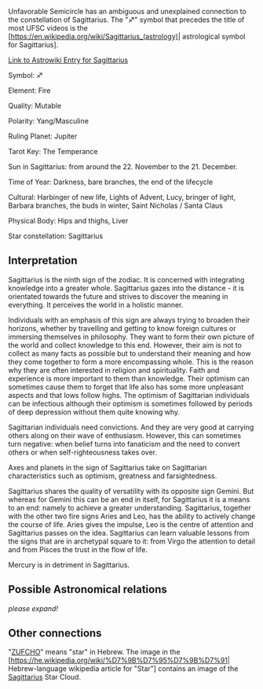 Unfavorable Semicircle has an ambiguous and unexplained connection to
the constellation of Sagittarius. The "♐" symbol that precedes the title
of most UFSC videos is the
\[<https://en.wikipedia.org/wiki/Sagittarius_(astrology)>| astrological
symbol for Sagittarius\].

[Link to Astrowiki Entry for
Sagittarius](http://wiki.astro.com/astrowiki/en/Sagittarius)

Symbol: ♐

Element: Fire

Quality: Mutable

Polarity: Yang/Masculine

Ruling Planet: Jupiter

Tarot Key: The Temperance

Sun in Sagittarius: from around the 22. November to the 21. December.

Time of Year: Darkness, bare branches, the end of the lifecycle

Cultural: Harbinger of new life, Lights of Advent, Lucy, bringer of
light, Barbara branches, the buds in winter, Saint Nicholas / Santa
Claus

Physical Body: Hips and thighs, Liver

Star constellation: Sagittarius

## Interpretation

Sagittarius is the ninth sign of the zodiac. It is concerned with
integrating knowledge into a greater whole. Sagittarius gazes into the
distance - it is orientated towards the future and strives to discover
the meaning in everything. It perceives the world in a holistic manner.

Individuals with an emphasis of this sign are always trying to broaden
their horizons, whether by travelling and getting to know foreign
cultures or immersing themselves in philosophy. They want to form their
own picture of the world and collect knowledge to this end. However,
their aim is not to collect as many facts as possible but to understand
their meaning and how they come together to form a more encompassing
whole. This is the reason why they are often interested in religion and
spirituality. Faith and experience is more important to them than
knowledge. Their optimism can sometimes cause them to forget that life
also has some more unpleasant aspects and that lows follow highs. The
optimism of Sagittarian individuals can be infectious although their
optimism is sometimes followed by periods of deep depression without
them quite knowing why.

Sagittarian individuals need convictions. And they are very good at
carrying others along on their wave of enthusiasm. However, this can
sometimes turn negative: when belief turns into fanaticism and the need
to convert others or when self-righteousness takes over.

Axes and planets in the sign of Sagittarius take on Sagittarian
characteristics such as optimism, greatness and farsightedness.

Sagittarius shares the quality of versatility with its opposite sign
Gemini. But whereas for Gemini this can be an end in itself, for
Sagittarius it is a means to an end: namely to achieve a greater
understanding. Sagittarius, together with the other two fire signs Aries
and Leo, has the ability to actively change the course of life. Aries
gives the impulse, Leo is the centre of attention and Sagittarius passes
on the idea. Sagittarius can learn valuable lessons from the signs that
are in archetypal square to it: from Virgo the attention to detail and
from Pisces the trust in the flow of life.

Mercury is in detriment in Sagittarius.

## Possible Astronomical relations

*please expand\!*

## Other connections

"[ZUFCHO](ZUFCHO "wikilink")" means "star" in Hebrew. The image in the
\[<https://he.wikipedia.org/wiki/%D7%9B%D7%95%D7%9B%D7%91>|
Hebrew-language wikipedia article for "Star"\] contains an image of the
[Sagittarius](Sagittarius "wikilink") Star Cloud.
